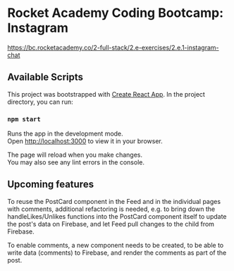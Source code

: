 # Rocket Academy Coding Bootcamp: Instagram

https://bc.rocketacademy.co/2-full-stack/2.e-exercises/2.e.1-instagram-chat

## Available Scripts

This project was bootstrapped with [Create React App](https://github.com/facebook/create-react-app). In the project directory, you can run:

### `npm start`

Runs the app in the development mode.\
Open [http://localhost:3000](http://localhost:3000) to view it in your browser.

The page will reload when you make changes.\
You may also see any lint errors in the console.

## Upcoming features

To reuse the PostCard component in the Feed and in the individual pages with comments, additional refactoring is needed, e.g. to bring down the handleLikes/Unlikes functions into the PostCard component itself to update the post's data on Firebase, and let Feed pull changes to the child from Firebase.

To enable comments, a new component needs to be created, to be able to write data (comments) to Firebase, and render the comments as part of the post.
